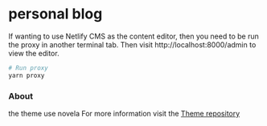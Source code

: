 
# personal blog

If wanting to use Netlify CMS as the content editor, then you need to be run the proxy in another terminal tab. Then visit
http://localhost:8000/admin to view the editor.
```sh
# Run proxy
yarn proxy
```

### About
the theme use novela
For more information visit the [Theme repository](https://github.com/narative/gatsby-theme-novela)

